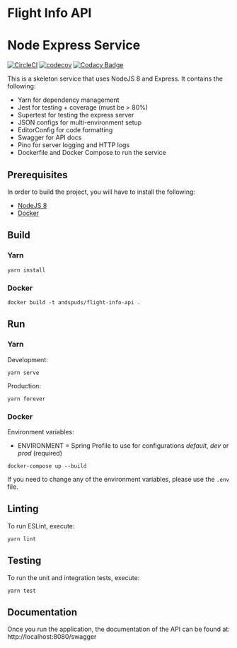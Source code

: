 # Flight Info API

# Node Express Service

[![CircleCI](https://circleci.com/gh/paul-pop/node-express-service.svg?style=svg)](https://circleci.com/gh/paul-pop/node-express-service)
[![codecov](https://codecov.io/gh/paul-pop/node-express-service/branch/master/graph/badge.svg)](https://codecov.io/gh/paul-pop/node-express-service)
[![Codacy Badge](https://api.codacy.com/project/badge/Grade/46da78d1ecde4adb84926e2b0f806ee8)](https://www.codacy.com/app/paul-pop/node-express-service?utm_source=github.com&amp;utm_medium=referral&amp;utm_content=paul-pop/node-express-service&amp;utm_campaign=Badge_Grade)

This is a skeleton service that uses NodeJS 8 and Express. It contains the following:

* Yarn for dependency management
* Jest for testing + coverage (must be > 80%)
* Supertest for testing the express server
* JSON configs for multi-environment setup
* EditorConfig for code formatting
* Swagger for API docs
* Pino for server logging and HTTP logs
* Dockerfile and Docker Compose to run the service

## Prerequisites

In order to build the project, you will have to install the following:

* [NodeJS 8](https://nodejs.org/en/download) 
* [Docker](https://www.docker.com/get-docker)
    
## Build

### Yarn

```
yarn install
```

### Docker

```
docker build -t andspuds/flight-info-api .
```

## Run

### Yarn

Development:
```
yarn serve
```

Production:
```
yarn forever
```

### Docker

Environment variables:

* ENVIRONMENT = Spring Profile to use for configurations *default*, *dev* or *prod* (required)

```
docker-compose up --build
```

If you need to change any of the environment variables, please use the `.env` file.

## Linting

To run ESLint, execute:

```
yarn lint
```

## Testing

To run the unit and integration tests, execute:

```
yarn test
```

## Documentation

Once you run the application, the documentation of the API can be found at: http://localhost:8080/swagger
